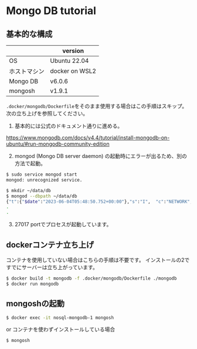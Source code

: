 # Mongo DB tutorial

## 基本的な構成

||version|
|----|----|
|OS|Ubuntu 22.04|
|ホストマシン|docker on WSL2|
|Mongo DB|v6.0.6|
|mongosh|v1.9.1|

<!-- ## インストール -->
`.docker/mongodb/Dockerfile`をそのまま使用する場合はこの手順はスキップ。
次の立ち上げを参照してください。

1. 基本的には公式のドキュメント通りに進める。

https://www.mongodb.com/docs/v4.4/tutorial/install-mongodb-on-ubuntu/#run-mongodb-community-edition

2. mongod (Mongo DB server daemon) の起動時にエラーが出るため、別の方法で起動。

```sh
$ sudo service mongod start
mongod: unrecognized service.
```

```sh
$ mkdir ~/data/db
$ mongod --dbpath ~/data/db
{"t":{"$date":"2023-06-04T05:48:50.752+00:00"},"s":"I",  "c":"NETWORK",
.
.
```

3. 27017 portでプロセスが起動しています。

## dockerコンテナ立ち上げ
コンテナを使用していない場合はこちらの手順は不要です。
インストールの2ですでにサーバーは立ち上がっています。

```sh
$ docker build -t mongodb -f .docker/mongodb/Dockerfile ./mongodb
$ docker run mongodb
```

## mongoshの起動

```sh
$ docker exec -it nosql-mongodb-1 mongosh
```

or コンテナを使わずインストールしている場合

```sh
$ mongosh
```